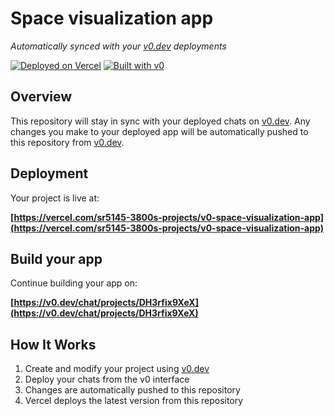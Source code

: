# Space visualization app

*Automatically synced with your [v0.dev](https://v0.dev) deployments*

[![Deployed on Vercel](https://img.shields.io/badge/Deployed%20on-Vercel-black?style=for-the-badge&logo=vercel)](https://vercel.com/sr5145-3800s-projects/v0-space-visualization-app)
[![Built with v0](https://img.shields.io/badge/Built%20with-v0.dev-black?style=for-the-badge)](https://v0.dev/chat/projects/DH3rfix9XeX)

## Overview

This repository will stay in sync with your deployed chats on [v0.dev](https://v0.dev).
Any changes you make to your deployed app will be automatically pushed to this repository from [v0.dev](https://v0.dev).

## Deployment

Your project is live at:

**[https://vercel.com/sr5145-3800s-projects/v0-space-visualization-app](https://vercel.com/sr5145-3800s-projects/v0-space-visualization-app)**

## Build your app

Continue building your app on:

**[https://v0.dev/chat/projects/DH3rfix9XeX](https://v0.dev/chat/projects/DH3rfix9XeX)**

## How It Works

1. Create and modify your project using [v0.dev](https://v0.dev)
2. Deploy your chats from the v0 interface
3. Changes are automatically pushed to this repository
4. Vercel deploys the latest version from this repository